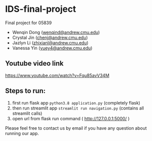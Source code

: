 # IDS-final-project
Final project for 05839
- Wenqin Dong (wenqind@andrew.cmu.edu)
- Crystal Jin (chenj@andrew.cmu.edu)
- Jazlyn Li (zhixianl@andrew.cmu.edu)
- Vanessa Yin (yuey4@andrew.cmu.edu)

## Youtube video link
https://www.youtube.com/watch?v=Fqu85avV34M

## Steps to run:

1. first run flask app `python3.8 application.py` (completely flask)
2. then run streamlit app `streamlit run navigation.py` (contains all streamlit calls)
3. open url from flask run command ( http://127.0.0.1:5000/ )

Please feel free to contact us by email if you have any question about running our app.
